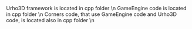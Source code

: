 Urho3D framework is located in cpp folder \n
GameEngine code is located in cpp folder \n
Corners code, that use GameEngine code and Urho3D code, is located also in cpp folder \n
